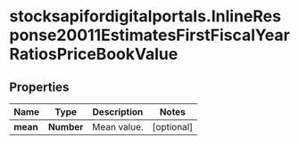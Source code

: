 # stocksapifordigitalportals.InlineResponse20011EstimatesFirstFiscalYearRatiosPriceBookValue

## Properties

Name | Type | Description | Notes
------------ | ------------- | ------------- | -------------
**mean** | **Number** | Mean value. | [optional] 


